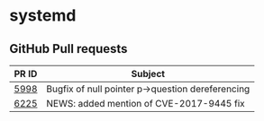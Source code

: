 # systemd

## GitHub Pull requests

| PR ID | Subject |
|-------|---------|
|[5998](https://github.com/systemd/systemd/pull/5998)|Bugfix of null pointer p->question dereferencing|
|[6225](https://github.com/systemd/systemd/pull/6225)|NEWS: added mention of CVE-2017-9445 fix|
